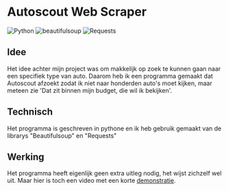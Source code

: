 # Autoscout Web Scraper

<img alt="Python" src="https://img.shields.io/badge/python%20-%2314354C.svg?&style=for-the-badge&logo=python&logoColor=white"/> <img alt="beautifulsoup" src="https://img.shields.io/badge/BeautifulSoup%20-%231c4e63.svg?&style=for-the-badge&logo=BeautifulSoup&logoColor=white"/> <img alt="Requests" src="https://img.shields.io/badge/requests%20python%20-%23D3D3D3.svg?&style=for-the-badge&logo=requests%20python&logoColor=white"/>

## Idee
Het idee achter mijn project was om makkelijk op zoek te kunnen gaan naar een specifiek type van auto. Daarom heb ik een programma gemaakt dat Autoscout afzoekt zodat ik niet naar honderden auto's moet kijken, maar meteen zie 'Dat zit binnen mijn budget, die wil ik bekijken'.

## Technisch
Het programma is geschreven in pythone en ik heb gebruik gemaakt van de librarys "Beautifulsoup" en "Requests"

## Werking
Het programma heeft eigenlijk geen extra uitleg nodig, het wijst zichzelf wel uit. Maar hier is toch een video met een korte [demonstratie](https://www.youtube.com/watch?v=FYtEk_VbNw0).
